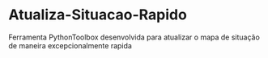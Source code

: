 # Atualiza-Situacao-Rapido
Ferramenta PythonToolbox desenvolvida para atualizar o mapa de situação de maneira excepcionalmente rapida

